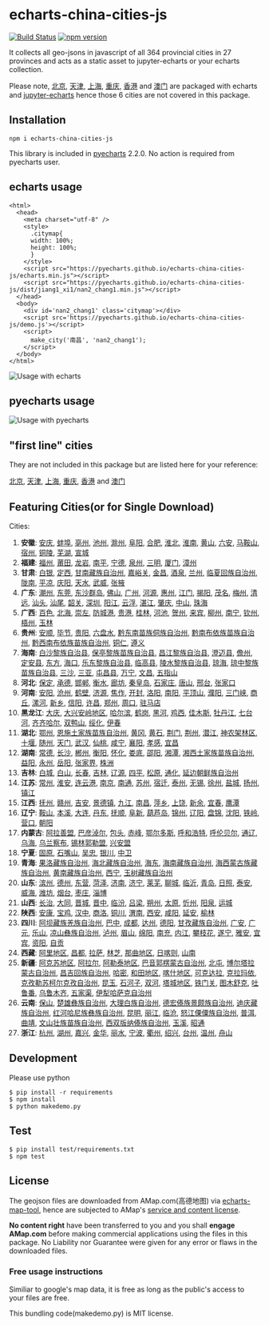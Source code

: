 # echarts-china-cities-js

[![Build Status](https://travis-ci.org/pyecharts/echarts-china-cities-js.svg?branch=master)](https://travis-ci.org/pyecharts/echarts-china-cities-js) [![npm version](https://badge.fury.io/js/echarts-china-cities-js.svg)](https://badge.fury.io/js/echarts-china-cities-js)

It collects all geo-jsons in javascript of all 364 provincial cities
in 27 provinces and acts as a static asset to jupyter-echarts or your
echarts collection.

Please note, [北京](https://pyecharts.github.io/jupyter-echarts/echarts/beijing.js), [天津](https://pyecharts.github.io/jupyter-echarts/echarts/tianjin.js), [上海](https://pyecharts.github.io/jupyter-echarts/echarts/shanghai.js), [重庆](https://pyecharts.github.io/jupyter-echarts/echarts/chongqing.js), [香港](https://pyecharts.github.io/jupyter-echarts/echarts/xianggang.js) and [澳门](https://pyecharts.github.io/jupyter-echarts/echarts/aomen.js) are packaged with echarts and [jupyter-echarts](https://pyecharts.github.io/jupyter-echarts/preview.html) hence those 6 cities are not covered in this package.

## Installation

```
npm i echarts-china-cities-js
```

This library is included in [pyecharts](https://github.com/chenjiandongx/pyecharts) 2.2.0. No action is required from pyecharts user.

## echarts usage

```
<html>
  <head>
    <meta charset="utf-8" />
	<style>
	  .citymap{
	  width: 100%;
	  height: 100%;
	  }
	</style>
  	<script src="https://pyecharts.github.io/echarts-china-cities-js/echarts.min.js"></script>
	<script src="https://pyecharts.github.io/echarts-china-cities-js/dist/jiang1_xi1/nan2_chang1.min.js"></script>
  </head>
  <body>
	<div id='nan2_chang1' class='citymap'></div>
	<script src='https://pyecharts.github.io/echarts-china-cities-js/demo.js'></script>
	<script>
	  make_city('南昌', 'nan2_chang1');
	</script>
  </body>
</html>
```

![Usage with echarts](https://pyecharts.github.io/echarts-china-cities-js/nanchang.png)

## pyecharts usage

![Usage with pyecharts](https://user-images.githubusercontent.com/4280312/29755070-9bc9ae70-8b89-11e7-9bf2-bec09cb5f1a1.png)

## "first line" cities

They are not included in this package but are listed here for your reference:

[北京](https://pyecharts.github.io/jupyter-echarts/echarts/beijing.js), [天津](https://pyecharts.github.io/jupyter-echarts/echarts/tianjin.js), [上海](https://pyecharts.github.io/jupyter-echarts/echarts/shanghai.js), [重庆](https://pyecharts.github.io/jupyter-echarts/echarts/chongqing.js), [香港](https://pyecharts.github.io/jupyter-echarts/echarts/xianggang.js) and [澳门](https://pyecharts.github.io/jupyter-echarts/echarts/aomen.js)


## Featuring Cities(or for Single Download)

Cities:
1. **安徽**:
[安庆](https://pyecharts.github.io/echarts-china-cities-js/dist/an1_hui1/an1_qing4.js), [蚌埠](https://pyecharts.github.io/echarts-china-cities-js/dist/an1_hui1/bang4_bu4.js), [亳州](https://pyecharts.github.io/echarts-china-cities-js/dist/an1_hui1/bo2_zhou1.js), [池州](https://pyecharts.github.io/echarts-china-cities-js/dist/an1_hui1/chi2_zhou1.js), [滁州](https://pyecharts.github.io/echarts-china-cities-js/dist/an1_hui1/chu2_zhou1.js), [阜阳](https://pyecharts.github.io/echarts-china-cities-js/dist/an1_hui1/fu4_yang2.js), [合肥](https://pyecharts.github.io/echarts-china-cities-js/dist/an1_hui1/he2_fei2.js), [淮北](https://pyecharts.github.io/echarts-china-cities-js/dist/an1_hui1/huai2_bei3.js), [淮南](https://pyecharts.github.io/echarts-china-cities-js/dist/an1_hui1/huai2_nan2.js), [黄山](https://pyecharts.github.io/echarts-china-cities-js/dist/an1_hui1/huang2_shan1.js), [六安](https://pyecharts.github.io/echarts-china-cities-js/dist/an1_hui1/liu4_an1.js), [马鞍山](https://pyecharts.github.io/echarts-china-cities-js/dist/an1_hui1/ma3_an1_shan1.js), [宿州](https://pyecharts.github.io/echarts-china-cities-js/dist/an1_hui1/su4_zhou1.js), [铜陵](https://pyecharts.github.io/echarts-china-cities-js/dist/an1_hui1/tong2_ling2.js), [芜湖](https://pyecharts.github.io/echarts-china-cities-js/dist/an1_hui1/wu2_hu2.js), [宣城](https://pyecharts.github.io/echarts-china-cities-js/dist/an1_hui1/xuan1_cheng2.js)
2. **福建**:
[福州](https://pyecharts.github.io/echarts-china-cities-js/dist/fu2_jian4/fu2_zhou1.js), [莆田](https://pyecharts.github.io/echarts-china-cities-js/dist/fu2_jian4/fu3_tian2.js), [龙岩](https://pyecharts.github.io/echarts-china-cities-js/dist/fu2_jian4/long2_yan2.js), [南平](https://pyecharts.github.io/echarts-china-cities-js/dist/fu2_jian4/nan2_ping2.js), [宁德](https://pyecharts.github.io/echarts-china-cities-js/dist/fu2_jian4/ning2_de2.js), [泉州](https://pyecharts.github.io/echarts-china-cities-js/dist/fu2_jian4/quan2_zhou1.js), [三明](https://pyecharts.github.io/echarts-china-cities-js/dist/fu2_jian4/san1_ming2.js), [厦门](https://pyecharts.github.io/echarts-china-cities-js/dist/fu2_jian4/sha4_men2.js), [漳州](https://pyecharts.github.io/echarts-china-cities-js/dist/fu2_jian4/zhang1_zhou1.js)
3. **甘肃**:
[白银](https://pyecharts.github.io/echarts-china-cities-js/dist/gan1_su4/bai2_yin2.js), [定西](https://pyecharts.github.io/echarts-china-cities-js/dist/gan1_su4/ding4_xi1.js), [甘南藏族自治州](https://pyecharts.github.io/echarts-china-cities-js/dist/gan1_su4/gan1_nan2_cang2_zu2_zi4_zhi4_zhou1.js), [嘉峪关](https://pyecharts.github.io/echarts-china-cities-js/dist/gan1_su4/jia1_yu4_guan1.js), [金昌](https://pyecharts.github.io/echarts-china-cities-js/dist/gan1_su4/jin1_chang1.js), [酒泉](https://pyecharts.github.io/echarts-china-cities-js/dist/gan1_su4/jiu3_quan2.js), [兰州](https://pyecharts.github.io/echarts-china-cities-js/dist/gan1_su4/lan2_zhou1.js), [临夏回族自治州](https://pyecharts.github.io/echarts-china-cities-js/dist/gan1_su4/lin2_xia4_hui2_zu2_zi4_zhi4_zhou1.js), [陇南](https://pyecharts.github.io/echarts-china-cities-js/dist/gan1_su4/long3_nan2.js), [平凉](https://pyecharts.github.io/echarts-china-cities-js/dist/gan1_su4/ping2_liang2.js), [庆阳](https://pyecharts.github.io/echarts-china-cities-js/dist/gan1_su4/qing4_yang2.js), [天水](https://pyecharts.github.io/echarts-china-cities-js/dist/gan1_su4/tian1_shui3.js), [武威](https://pyecharts.github.io/echarts-china-cities-js/dist/gan1_su4/wu3_wei1.js), [张掖](https://pyecharts.github.io/echarts-china-cities-js/dist/gan1_su4/zhang1_ye4.js)
4. **广东**:
[潮州](https://pyecharts.github.io/echarts-china-cities-js/dist/guang3_dong1/chao2_zhou1.js), [东莞](https://pyecharts.github.io/echarts-china-cities-js/dist/guang3_dong1/dong1_guan1.js), [东沙群岛](https://pyecharts.github.io/echarts-china-cities-js/dist/guang3_dong1/dong1_sha1_qun2_dao3.js), [佛山](https://pyecharts.github.io/echarts-china-cities-js/dist/guang3_dong1/fo2_shan1.js), [广州](https://pyecharts.github.io/echarts-china-cities-js/dist/guang3_dong1/guang3_zhou1.js), [河源](https://pyecharts.github.io/echarts-china-cities-js/dist/guang3_dong1/he2_yuan2.js), [惠州](https://pyecharts.github.io/echarts-china-cities-js/dist/guang3_dong1/hui4_zhou1.js), [江门](https://pyecharts.github.io/echarts-china-cities-js/dist/guang3_dong1/jiang1_men2.js), [揭阳](https://pyecharts.github.io/echarts-china-cities-js/dist/guang3_dong1/jie1_yang2.js), [茂名](https://pyecharts.github.io/echarts-china-cities-js/dist/guang3_dong1/mao4_ming2.js), [梅州](https://pyecharts.github.io/echarts-china-cities-js/dist/guang3_dong1/mei2_zhou1.js), [清远](https://pyecharts.github.io/echarts-china-cities-js/dist/guang3_dong1/qing1_yuan3.js), [汕头](https://pyecharts.github.io/echarts-china-cities-js/dist/guang3_dong1/shan4_tou2.js), [汕尾](https://pyecharts.github.io/echarts-china-cities-js/dist/guang3_dong1/shan4_wei3.js), [韶关](https://pyecharts.github.io/echarts-china-cities-js/dist/guang3_dong1/shao2_guan1.js), [深圳](https://pyecharts.github.io/echarts-china-cities-js/dist/guang3_dong1/shen1_zhen4.js), [阳江](https://pyecharts.github.io/echarts-china-cities-js/dist/guang3_dong1/yang2_jiang1.js), [云浮](https://pyecharts.github.io/echarts-china-cities-js/dist/guang3_dong1/yun2_fu2.js), [湛江](https://pyecharts.github.io/echarts-china-cities-js/dist/guang3_dong1/zhan4_jiang1.js), [肇庆](https://pyecharts.github.io/echarts-china-cities-js/dist/guang3_dong1/zhao4_qing4.js), [中山](https://pyecharts.github.io/echarts-china-cities-js/dist/guang3_dong1/zhong1_shan1.js), [珠海](https://pyecharts.github.io/echarts-china-cities-js/dist/guang3_dong1/zhu1_hai3.js)
5. **广西**:
[百色](https://pyecharts.github.io/echarts-china-cities-js/dist/guang3_xi1/bai3_se4.js), [北海](https://pyecharts.github.io/echarts-china-cities-js/dist/guang3_xi1/bei3_hai3.js), [崇左](https://pyecharts.github.io/echarts-china-cities-js/dist/guang3_xi1/chong2_zuo3.js), [防城港](https://pyecharts.github.io/echarts-china-cities-js/dist/guang3_xi1/fang2_cheng2_gang3.js), [贵港](https://pyecharts.github.io/echarts-china-cities-js/dist/guang3_xi1/gui4_gang3.js), [桂林](https://pyecharts.github.io/echarts-china-cities-js/dist/guang3_xi1/gui4_lin2.js), [河池](https://pyecharts.github.io/echarts-china-cities-js/dist/guang3_xi1/he2_chi2.js), [贺州](https://pyecharts.github.io/echarts-china-cities-js/dist/guang3_xi1/he4_zhou1.js), [来宾](https://pyecharts.github.io/echarts-china-cities-js/dist/guang3_xi1/lai2_bin1.js), [柳州](https://pyecharts.github.io/echarts-china-cities-js/dist/guang3_xi1/liu3_zhou1.js), [南宁](https://pyecharts.github.io/echarts-china-cities-js/dist/guang3_xi1/nan2_ning2.js), [钦州](https://pyecharts.github.io/echarts-china-cities-js/dist/guang3_xi1/qin1_zhou1.js), [梧州](https://pyecharts.github.io/echarts-china-cities-js/dist/guang3_xi1/wu2_zhou1.js), [玉林](https://pyecharts.github.io/echarts-china-cities-js/dist/guang3_xi1/yu4_lin2.js)
6. **贵州**:
[安顺](https://pyecharts.github.io/echarts-china-cities-js/dist/gui4_zhou1/an1_shun4.js), [毕节](https://pyecharts.github.io/echarts-china-cities-js/dist/gui4_zhou1/bi4_jie2.js), [贵阳](https://pyecharts.github.io/echarts-china-cities-js/dist/gui4_zhou1/gui4_yang2.js), [六盘水](https://pyecharts.github.io/echarts-china-cities-js/dist/gui4_zhou1/liu4_pan2_shui3.js), [黔东南苗族侗族自治州](https://pyecharts.github.io/echarts-china-cities-js/dist/gui4_zhou1/qian2_dong1_nan2_miao2_zu2_tong1_zu2_zi4_zhi4_zhou1.js), [黔南布依族苗族自治州](https://pyecharts.github.io/echarts-china-cities-js/dist/gui4_zhou1/qian2_nan2_bu4_yi1_zu2_miao2_zu2_zi4_zhi4_zhou1.js), [黔西南布依族苗族自治州](https://pyecharts.github.io/echarts-china-cities-js/dist/gui4_zhou1/qian2_xi1_nan2_bu4_yi1_zu2_miao2_zu2_zi4_zhi4_zhou1.js), [铜仁](https://pyecharts.github.io/echarts-china-cities-js/dist/gui4_zhou1/tong2_ren2.js), [遵义](https://pyecharts.github.io/echarts-china-cities-js/dist/gui4_zhou1/zun1_yi4.js)
7. **海南**:
[白沙黎族自治县](https://pyecharts.github.io/echarts-china-cities-js/dist/hai3_nan2/bai2_sha1_li2_zu2_zi4_zhi4_xian4.js), [保亭黎族苗族自治县](https://pyecharts.github.io/echarts-china-cities-js/dist/hai3_nan2/bao3_ting2_li2_zu2_miao2_zu2_zi4_zhi4_xian4.js), [昌江黎族自治县](https://pyecharts.github.io/echarts-china-cities-js/dist/hai3_nan2/chang1_jiang1_li2_zu2_zi4_zhi4_xian4.js), [澄迈县](https://pyecharts.github.io/echarts-china-cities-js/dist/hai3_nan2/cheng2_mai4_xian4.js), [儋州](https://pyecharts.github.io/echarts-china-cities-js/dist/hai3_nan2/dan1_zhou1.js), [定安县](https://pyecharts.github.io/echarts-china-cities-js/dist/hai3_nan2/ding4_an1_xian4.js), [东方](https://pyecharts.github.io/echarts-china-cities-js/dist/hai3_nan2/dong1_fang1.js), [海口](https://pyecharts.github.io/echarts-china-cities-js/dist/hai3_nan2/hai3_kou3.js), [乐东黎族自治县](https://pyecharts.github.io/echarts-china-cities-js/dist/hai3_nan2/le4_dong1_li2_zu2_zi4_zhi4_xian4.js), [临高县](https://pyecharts.github.io/echarts-china-cities-js/dist/hai3_nan2/lin2_gao1_xian4.js), [陵水黎族自治县](https://pyecharts.github.io/echarts-china-cities-js/dist/hai3_nan2/ling2_shui3_li2_zu2_zi4_zhi4_xian4.js), [琼海](https://pyecharts.github.io/echarts-china-cities-js/dist/hai3_nan2/qiong2_hai3.js), [琼中黎族苗族自治县](https://pyecharts.github.io/echarts-china-cities-js/dist/hai3_nan2/qiong2_zhong1_li2_zu2_miao2_zu2_zi4_zhi4_xian4.js), [三沙](https://pyecharts.github.io/echarts-china-cities-js/dist/hai3_nan2/san1_sha1.js), [三亚](https://pyecharts.github.io/echarts-china-cities-js/dist/hai3_nan2/san1_ya4.js), [屯昌县](https://pyecharts.github.io/echarts-china-cities-js/dist/hai3_nan2/tun2_chang1_xian4.js), [万宁](https://pyecharts.github.io/echarts-china-cities-js/dist/hai3_nan2/wan4_ning2.js), [文昌](https://pyecharts.github.io/echarts-china-cities-js/dist/hai3_nan2/wen2_chang1.js), [五指山](https://pyecharts.github.io/echarts-china-cities-js/dist/hai3_nan2/wu3_zhi3_shan1.js)
8. **河北**:
[保定](https://pyecharts.github.io/echarts-china-cities-js/dist/he2_bei3/bao3_ding4.js), [承德](https://pyecharts.github.io/echarts-china-cities-js/dist/he2_bei3/cheng2_de2.js), [邯郸](https://pyecharts.github.io/echarts-china-cities-js/dist/he2_bei3/han2_dan1.js), [衡水](https://pyecharts.github.io/echarts-china-cities-js/dist/he2_bei3/heng2_shui3.js), [廊坊](https://pyecharts.github.io/echarts-china-cities-js/dist/he2_bei3/lang2_fang1.js), [秦皇岛](https://pyecharts.github.io/echarts-china-cities-js/dist/he2_bei3/qin2_huang2_dao3.js), [石家庄](https://pyecharts.github.io/echarts-china-cities-js/dist/he2_bei3/shi2_jia1_zhuang1.js), [唐山](https://pyecharts.github.io/echarts-china-cities-js/dist/he2_bei3/tang2_shan1.js), [邢台](https://pyecharts.github.io/echarts-china-cities-js/dist/he2_bei3/xing2_tai2.js), [张家口](https://pyecharts.github.io/echarts-china-cities-js/dist/he2_bei3/zhang1_jia1_kou3.js)
9. **河南**:
[安阳](https://pyecharts.github.io/echarts-china-cities-js/dist/he2_nan2/an1_yang2.js), [沧州](https://pyecharts.github.io/echarts-china-cities-js/dist/he2_nan2/cang1_zhou1.js), [鹤壁](https://pyecharts.github.io/echarts-china-cities-js/dist/he2_nan2/he4_bi4.js), [济源](https://pyecharts.github.io/echarts-china-cities-js/dist/he2_nan2/ji4_yuan2.js), [焦作](https://pyecharts.github.io/echarts-china-cities-js/dist/he2_nan2/jiao1_zuo4.js), [开封](https://pyecharts.github.io/echarts-china-cities-js/dist/he2_nan2/kai1_feng1.js), [洛阳](https://pyecharts.github.io/echarts-china-cities-js/dist/he2_nan2/luo4_yang2.js), [南阳](https://pyecharts.github.io/echarts-china-cities-js/dist/he2_nan2/nan2_yang2.js), [平顶山](https://pyecharts.github.io/echarts-china-cities-js/dist/he2_nan2/ping2_ding3_shan1.js), [濮阳](https://pyecharts.github.io/echarts-china-cities-js/dist/he2_nan2/pu2_yang2.js), [三门峡](https://pyecharts.github.io/echarts-china-cities-js/dist/he2_nan2/san1_men2_xia2.js), [商丘](https://pyecharts.github.io/echarts-china-cities-js/dist/he2_nan2/shang1_qiu1.js), [漯河](https://pyecharts.github.io/echarts-china-cities-js/dist/he2_nan2/ta4_he2.js), [新乡](https://pyecharts.github.io/echarts-china-cities-js/dist/he2_nan2/xin1_xiang1.js), [信阳](https://pyecharts.github.io/echarts-china-cities-js/dist/he2_nan2/xin4_yang2.js), [许昌](https://pyecharts.github.io/echarts-china-cities-js/dist/he2_nan2/xu3_chang1.js), [郑州](https://pyecharts.github.io/echarts-china-cities-js/dist/he2_nan2/zheng4_zhou1.js), [周口](https://pyecharts.github.io/echarts-china-cities-js/dist/he2_nan2/zhou1_kou3.js), [驻马店](https://pyecharts.github.io/echarts-china-cities-js/dist/he2_nan2/zhu4_ma3_dian4.js)
10. **黑龙江**:
[大庆](https://pyecharts.github.io/echarts-china-cities-js/dist/hei1_long2_jiang1/da4_qing4.js), [大兴安岭地区](https://pyecharts.github.io/echarts-china-cities-js/dist/hei1_long2_jiang1/da4_xing1_an1_ling2_di4_qu1.js), [哈尔滨](https://pyecharts.github.io/echarts-china-cities-js/dist/hei1_long2_jiang1/ha1_er3_bin1.js), [鹤岗](https://pyecharts.github.io/echarts-china-cities-js/dist/hei1_long2_jiang1/he4_gang3.js), [黑河](https://pyecharts.github.io/echarts-china-cities-js/dist/hei1_long2_jiang1/hei1_he2.js), [鸡西](https://pyecharts.github.io/echarts-china-cities-js/dist/hei1_long2_jiang1/ji1_xi1.js), [佳木斯](https://pyecharts.github.io/echarts-china-cities-js/dist/hei1_long2_jiang1/jia1_mu4_si1.js), [牡丹江](https://pyecharts.github.io/echarts-china-cities-js/dist/hei1_long2_jiang1/mu3_dan1_jiang1.js), [七台河](https://pyecharts.github.io/echarts-china-cities-js/dist/hei1_long2_jiang1/qi1_tai2_he2.js), [齐齐哈尔](https://pyecharts.github.io/echarts-china-cities-js/dist/hei1_long2_jiang1/qi2_qi2_ha1_er3.js), [双鸭山](https://pyecharts.github.io/echarts-china-cities-js/dist/hei1_long2_jiang1/shuang1_ya1_shan1.js), [绥化](https://pyecharts.github.io/echarts-china-cities-js/dist/hei1_long2_jiang1/sui1_hua4.js), [伊春](https://pyecharts.github.io/echarts-china-cities-js/dist/hei1_long2_jiang1/yi1_chun1.js)
11. **湖北**:
[鄂州](https://pyecharts.github.io/echarts-china-cities-js/dist/hu2_bei3/e4_zhou1.js), [恩施土家族苗族自治州](https://pyecharts.github.io/echarts-china-cities-js/dist/hu2_bei3/en1_shi1_tu3_jia1_zu2_miao2_zu2_zi4_zhi4_zhou1.js), [黄冈](https://pyecharts.github.io/echarts-china-cities-js/dist/hu2_bei3/huang2_gang1.js), [黄石](https://pyecharts.github.io/echarts-china-cities-js/dist/hu2_bei3/huang2_shi2.js), [荆门](https://pyecharts.github.io/echarts-china-cities-js/dist/hu2_bei3/jing1_men2.js), [荆州](https://pyecharts.github.io/echarts-china-cities-js/dist/hu2_bei3/jing1_zhou1.js), [潜江](https://pyecharts.github.io/echarts-china-cities-js/dist/hu2_bei3/qian2_jiang1.js), [神农架林区](https://pyecharts.github.io/echarts-china-cities-js/dist/hu2_bei3/shen2_nong2_jia4_lin2_qu1.js), [十堰](https://pyecharts.github.io/echarts-china-cities-js/dist/hu2_bei3/shi2_yan4.js), [随州](https://pyecharts.github.io/echarts-china-cities-js/dist/hu2_bei3/sui2_zhou1.js), [天门](https://pyecharts.github.io/echarts-china-cities-js/dist/hu2_bei3/tian1_men2.js), [武汉](https://pyecharts.github.io/echarts-china-cities-js/dist/hu2_bei3/wu3_han4.js), [仙桃](https://pyecharts.github.io/echarts-china-cities-js/dist/hu2_bei3/xian1_tao2.js), [咸宁](https://pyecharts.github.io/echarts-china-cities-js/dist/hu2_bei3/xian2_ning2.js), [襄阳](https://pyecharts.github.io/echarts-china-cities-js/dist/hu2_bei3/xiang1_yang2.js), [孝感](https://pyecharts.github.io/echarts-china-cities-js/dist/hu2_bei3/xiao4_gan3.js), [宜昌](https://pyecharts.github.io/echarts-china-cities-js/dist/hu2_bei3/yi2_chang1.js)
12. **湖南**:
[常德](https://pyecharts.github.io/echarts-china-cities-js/dist/hu2_nan2/chang2_de2.js), [长沙](https://pyecharts.github.io/echarts-china-cities-js/dist/hu2_nan2/chang2_sha1.js), [郴州](https://pyecharts.github.io/echarts-china-cities-js/dist/hu2_nan2/chen1_zhou1.js), [衡阳](https://pyecharts.github.io/echarts-china-cities-js/dist/hu2_nan2/heng2_yang2.js), [怀化](https://pyecharts.github.io/echarts-china-cities-js/dist/hu2_nan2/huai2_hua4.js), [娄底](https://pyecharts.github.io/echarts-china-cities-js/dist/hu2_nan2/lou2_di3.js), [邵阳](https://pyecharts.github.io/echarts-china-cities-js/dist/hu2_nan2/shao4_yang2.js), [湘潭](https://pyecharts.github.io/echarts-china-cities-js/dist/hu2_nan2/xiang1_tan2.js), [湘西土家族苗族自治州](https://pyecharts.github.io/echarts-china-cities-js/dist/hu2_nan2/xiang1_xi1_tu3_jia1_zu2_miao2_zu2_zi4_zhi4_zhou1.js), [益阳](https://pyecharts.github.io/echarts-china-cities-js/dist/hu2_nan2/yi4_yang2.js), [永州](https://pyecharts.github.io/echarts-china-cities-js/dist/hu2_nan2/yong3_zhou1.js), [岳阳](https://pyecharts.github.io/echarts-china-cities-js/dist/hu2_nan2/yue4_yang2.js), [张家界](https://pyecharts.github.io/echarts-china-cities-js/dist/hu2_nan2/zhang1_jia1_jie4.js), [株洲](https://pyecharts.github.io/echarts-china-cities-js/dist/hu2_nan2/zhu1_zhou1.js)
13. **吉林**:
[白城](https://pyecharts.github.io/echarts-china-cities-js/dist/ji2_lin2/bai2_cheng2.js), [白山](https://pyecharts.github.io/echarts-china-cities-js/dist/ji2_lin2/bai2_shan1.js), [长春](https://pyecharts.github.io/echarts-china-cities-js/dist/ji2_lin2/chang2_chun1.js), [吉林](https://pyecharts.github.io/echarts-china-cities-js/dist/ji2_lin2/ji2_lin2.js), [辽源](https://pyecharts.github.io/echarts-china-cities-js/dist/ji2_lin2/liao2_yuan2.js), [四平](https://pyecharts.github.io/echarts-china-cities-js/dist/ji2_lin2/si4_ping2.js), [松原](https://pyecharts.github.io/echarts-china-cities-js/dist/ji2_lin2/song1_yuan2.js), [通化](https://pyecharts.github.io/echarts-china-cities-js/dist/ji2_lin2/tong1_hua4.js), [延边朝鲜族自治州](https://pyecharts.github.io/echarts-china-cities-js/dist/ji2_lin2/yan2_bian1_zhao1_xian1_zu2_zi4_zhi4_zhou1.js)
14. **江苏**:
[常州](https://pyecharts.github.io/echarts-china-cities-js/dist/jiang1_su1/chang2_zhou1.js), [淮安](https://pyecharts.github.io/echarts-china-cities-js/dist/jiang1_su1/huai2_an1.js), [连云港](https://pyecharts.github.io/echarts-china-cities-js/dist/jiang1_su1/lian2_yun2_gang3.js), [南京](https://pyecharts.github.io/echarts-china-cities-js/dist/jiang1_su1/nan2_jing1.js), [南通](https://pyecharts.github.io/echarts-china-cities-js/dist/jiang1_su1/nan2_tong1.js), [苏州](https://pyecharts.github.io/echarts-china-cities-js/dist/jiang1_su1/su1_zhou1.js), [宿迁](https://pyecharts.github.io/echarts-china-cities-js/dist/jiang1_su1/su4_qian1.js), [泰州](https://pyecharts.github.io/echarts-china-cities-js/dist/jiang1_su1/tai4_zhou1.js), [无锡](https://pyecharts.github.io/echarts-china-cities-js/dist/jiang1_su1/wu2_xi2.js), [徐州](https://pyecharts.github.io/echarts-china-cities-js/dist/jiang1_su1/xu2_zhou1.js), [盐城](https://pyecharts.github.io/echarts-china-cities-js/dist/jiang1_su1/yan2_cheng2.js), [扬州](https://pyecharts.github.io/echarts-china-cities-js/dist/jiang1_su1/yang2_zhou1.js), [镇江](https://pyecharts.github.io/echarts-china-cities-js/dist/jiang1_su1/zhen4_jiang1.js)
15. **江西**:
[抚州](https://pyecharts.github.io/echarts-china-cities-js/dist/jiang1_xi1/fu3_zhou1.js), [赣州](https://pyecharts.github.io/echarts-china-cities-js/dist/jiang1_xi1/gan4_zhou1.js), [吉安](https://pyecharts.github.io/echarts-china-cities-js/dist/jiang1_xi1/ji2_an1.js), [景德镇](https://pyecharts.github.io/echarts-china-cities-js/dist/jiang1_xi1/jing3_de2_zhen4.js), [九江](https://pyecharts.github.io/echarts-china-cities-js/dist/jiang1_xi1/jiu3_jiang1.js), [南昌](https://pyecharts.github.io/echarts-china-cities-js/dist/jiang1_xi1/nan2_chang1.js), [萍乡](https://pyecharts.github.io/echarts-china-cities-js/dist/jiang1_xi1/ping2_xiang1.js), [上饶](https://pyecharts.github.io/echarts-china-cities-js/dist/jiang1_xi1/shang4_rao2.js), [新余](https://pyecharts.github.io/echarts-china-cities-js/dist/jiang1_xi1/xin1_yu2.js), [宜春](https://pyecharts.github.io/echarts-china-cities-js/dist/jiang1_xi1/yi2_chun1.js), [鹰潭](https://pyecharts.github.io/echarts-china-cities-js/dist/jiang1_xi1/ying1_tan2.js)
16. **辽宁**:
[鞍山](https://pyecharts.github.io/echarts-china-cities-js/dist/liao2_ning2/an1_shan1.js), [本溪](https://pyecharts.github.io/echarts-china-cities-js/dist/liao2_ning2/ben3_xi1.js), [大连](https://pyecharts.github.io/echarts-china-cities-js/dist/liao2_ning2/da4_lian2.js), [丹东](https://pyecharts.github.io/echarts-china-cities-js/dist/liao2_ning2/dan1_dong1.js), [抚顺](https://pyecharts.github.io/echarts-china-cities-js/dist/liao2_ning2/fu3_shun4.js), [阜新](https://pyecharts.github.io/echarts-china-cities-js/dist/liao2_ning2/fu4_xin1.js), [葫芦岛](https://pyecharts.github.io/echarts-china-cities-js/dist/liao2_ning2/hu2_lu2_dao3.js), [锦州](https://pyecharts.github.io/echarts-china-cities-js/dist/liao2_ning2/jin3_zhou1.js), [辽阳](https://pyecharts.github.io/echarts-china-cities-js/dist/liao2_ning2/liao2_yang2.js), [盘锦](https://pyecharts.github.io/echarts-china-cities-js/dist/liao2_ning2/pan2_jin3.js), [沈阳](https://pyecharts.github.io/echarts-china-cities-js/dist/liao2_ning2/shen3_yang2.js), [铁岭](https://pyecharts.github.io/echarts-china-cities-js/dist/liao2_ning2/tie3_ling2.js), [营口](https://pyecharts.github.io/echarts-china-cities-js/dist/liao2_ning2/ying2_kou3.js), [朝阳](https://pyecharts.github.io/echarts-china-cities-js/dist/liao2_ning2/zhao1_yang2.js)
17. **内蒙古**:
[阿拉善盟](https://pyecharts.github.io/echarts-china-cities-js/dist/nei4_meng2_gu3/a1_la1_shan4_meng2.js), [巴彦淖尔](https://pyecharts.github.io/echarts-china-cities-js/dist/nei4_meng2_gu3/ba1_yan4_nao4_er3.js), [包头](https://pyecharts.github.io/echarts-china-cities-js/dist/nei4_meng2_gu3/bao1_tou2.js), [赤峰](https://pyecharts.github.io/echarts-china-cities-js/dist/nei4_meng2_gu3/chi4_feng1.js), [鄂尔多斯](https://pyecharts.github.io/echarts-china-cities-js/dist/nei4_meng2_gu3/e4_er3_duo1_si1.js), [呼和浩特](https://pyecharts.github.io/echarts-china-cities-js/dist/nei4_meng2_gu3/hu1_he2_hao4_te4.js), [呼伦贝尔](https://pyecharts.github.io/echarts-china-cities-js/dist/nei4_meng2_gu3/hu1_lun2_bei4_er3.js), [通辽](https://pyecharts.github.io/echarts-china-cities-js/dist/nei4_meng2_gu3/tong1_liao2.js), [乌海](https://pyecharts.github.io/echarts-china-cities-js/dist/nei4_meng2_gu3/wu1_hai3.js), [乌兰察布](https://pyecharts.github.io/echarts-china-cities-js/dist/nei4_meng2_gu3/wu1_lan2_cha2_bu4.js), [锡林郭勒盟](https://pyecharts.github.io/echarts-china-cities-js/dist/nei4_meng2_gu3/xi2_lin2_guo1_le4_meng2.js), [兴安盟](https://pyecharts.github.io/echarts-china-cities-js/dist/nei4_meng2_gu3/xing1_an1_meng2.js)
18. **宁夏**:
[固原](https://pyecharts.github.io/echarts-china-cities-js/dist/ning2_xia4/gu4_yuan2.js), [石嘴山](https://pyecharts.github.io/echarts-china-cities-js/dist/ning2_xia4/shi2_zui3_shan1.js), [吴忠](https://pyecharts.github.io/echarts-china-cities-js/dist/ning2_xia4/wu2_zhong1.js), [银川](https://pyecharts.github.io/echarts-china-cities-js/dist/ning2_xia4/yin2_chuan1.js), [中卫](https://pyecharts.github.io/echarts-china-cities-js/dist/ning2_xia4/zhong1_wei4.js)
19. **青海**:
[果洛藏族自治州](https://pyecharts.github.io/echarts-china-cities-js/dist/qing1_hai3/guo3_luo4_cang2_zu2_zi4_zhi4_zhou1.js), [海北藏族自治州](https://pyecharts.github.io/echarts-china-cities-js/dist/qing1_hai3/hai3_bei3_cang2_zu2_zi4_zhi4_zhou1.js), [海东](https://pyecharts.github.io/echarts-china-cities-js/dist/qing1_hai3/hai3_dong1.js), [海南藏族自治州](https://pyecharts.github.io/echarts-china-cities-js/dist/qing1_hai3/hai3_nan2_cang2_zu2_zi4_zhi4_zhou1.js), [海西蒙古族藏族自治州](https://pyecharts.github.io/echarts-china-cities-js/dist/qing1_hai3/hai3_xi1_meng2_gu3_zu2_cang2_zu2_zi4_zhi4_zhou1.js), [黄南藏族自治州](https://pyecharts.github.io/echarts-china-cities-js/dist/qing1_hai3/huang2_nan2_cang2_zu2_zi4_zhi4_zhou1.js), [西宁](https://pyecharts.github.io/echarts-china-cities-js/dist/qing1_hai3/xi1_ning2.js), [玉树藏族自治州](https://pyecharts.github.io/echarts-china-cities-js/dist/qing1_hai3/yu4_shu4_cang2_zu2_zi4_zhi4_zhou1.js)
20. **山东**:
[滨州](https://pyecharts.github.io/echarts-china-cities-js/dist/shan1_dong1/bin1_zhou1.js), [德州](https://pyecharts.github.io/echarts-china-cities-js/dist/shan1_dong1/de2_zhou1.js), [东营](https://pyecharts.github.io/echarts-china-cities-js/dist/shan1_dong1/dong1_ying2.js), [菏泽](https://pyecharts.github.io/echarts-china-cities-js/dist/shan1_dong1/he2_ze2.js), [济南](https://pyecharts.github.io/echarts-china-cities-js/dist/shan1_dong1/ji4_nan2.js), [济宁](https://pyecharts.github.io/echarts-china-cities-js/dist/shan1_dong1/ji4_ning2.js), [莱芜](https://pyecharts.github.io/echarts-china-cities-js/dist/shan1_dong1/lai2_wu2.js), [聊城](https://pyecharts.github.io/echarts-china-cities-js/dist/shan1_dong1/liao2_cheng2.js), [临沂](https://pyecharts.github.io/echarts-china-cities-js/dist/shan1_dong1/lin2_yi2.js), [青岛](https://pyecharts.github.io/echarts-china-cities-js/dist/shan1_dong1/qing1_dao3.js), [日照](https://pyecharts.github.io/echarts-china-cities-js/dist/shan1_dong1/ri4_zhao4.js), [泰安](https://pyecharts.github.io/echarts-china-cities-js/dist/shan1_dong1/tai4_an1.js), [威海](https://pyecharts.github.io/echarts-china-cities-js/dist/shan1_dong1/wei1_hai3.js), [潍坊](https://pyecharts.github.io/echarts-china-cities-js/dist/shan1_dong1/wei2_fang1.js), [烟台](https://pyecharts.github.io/echarts-china-cities-js/dist/shan1_dong1/yan1_tai2.js), [枣庄](https://pyecharts.github.io/echarts-china-cities-js/dist/shan1_dong1/zao3_zhuang1.js), [淄博](https://pyecharts.github.io/echarts-china-cities-js/dist/shan1_dong1/zi1_bo2.js)
21. **山西**:
[长治](https://pyecharts.github.io/echarts-china-cities-js/dist/shan1_xi1/chang2_zhi4.js), [大同](https://pyecharts.github.io/echarts-china-cities-js/dist/shan1_xi1/da4_tong2.js), [晋城](https://pyecharts.github.io/echarts-china-cities-js/dist/shan1_xi1/jin4_cheng2.js), [晋中](https://pyecharts.github.io/echarts-china-cities-js/dist/shan1_xi1/jin4_zhong1.js), [临汾](https://pyecharts.github.io/echarts-china-cities-js/dist/shan1_xi1/lin2_fen2.js), [吕梁](https://pyecharts.github.io/echarts-china-cities-js/dist/shan1_xi1/lv3_liang2.js), [朔州](https://pyecharts.github.io/echarts-china-cities-js/dist/shan1_xi1/shuo4_zhou1.js), [太原](https://pyecharts.github.io/echarts-china-cities-js/dist/shan1_xi1/tai4_yuan2.js), [忻州](https://pyecharts.github.io/echarts-china-cities-js/dist/shan1_xi1/xin1_zhou1.js), [阳泉](https://pyecharts.github.io/echarts-china-cities-js/dist/shan1_xi1/yang2_quan2.js), [运城](https://pyecharts.github.io/echarts-china-cities-js/dist/shan1_xi1/yun4_cheng2.js)
22. **陕西**:
[安康](https://pyecharts.github.io/echarts-china-cities-js/dist/shan3_xi1/an1_kang1.js), [宝鸡](https://pyecharts.github.io/echarts-china-cities-js/dist/shan3_xi1/bao3_ji1.js), [汉中](https://pyecharts.github.io/echarts-china-cities-js/dist/shan3_xi1/han4_zhong1.js), [商洛](https://pyecharts.github.io/echarts-china-cities-js/dist/shan3_xi1/shang1_luo4.js), [铜川](https://pyecharts.github.io/echarts-china-cities-js/dist/shan3_xi1/tong2_chuan1.js), [渭南](https://pyecharts.github.io/echarts-china-cities-js/dist/shan3_xi1/wei4_nan2.js), [西安](https://pyecharts.github.io/echarts-china-cities-js/dist/shan3_xi1/xi1_an1.js), [咸阳](https://pyecharts.github.io/echarts-china-cities-js/dist/shan3_xi1/xian2_yang2.js), [延安](https://pyecharts.github.io/echarts-china-cities-js/dist/shan3_xi1/yan2_an1.js), [榆林](https://pyecharts.github.io/echarts-china-cities-js/dist/shan3_xi1/yu2_lin2.js)
23. **四川**:
[阿坝藏族羌族自治州](https://pyecharts.github.io/echarts-china-cities-js/dist/si4_chuan1/a1_ba4_cang2_zu2_qiang1_zu2_zi4_zhi4_zhou1.js), [巴中](https://pyecharts.github.io/echarts-china-cities-js/dist/si4_chuan1/ba1_zhong1.js), [成都](https://pyecharts.github.io/echarts-china-cities-js/dist/si4_chuan1/cheng2_du1.js), [达州](https://pyecharts.github.io/echarts-china-cities-js/dist/si4_chuan1/da2_zhou1.js), [德阳](https://pyecharts.github.io/echarts-china-cities-js/dist/si4_chuan1/de2_yang2.js), [甘孜藏族自治州](https://pyecharts.github.io/echarts-china-cities-js/dist/si4_chuan1/gan1_zi1_cang2_zu2_zi4_zhi4_zhou1.js), [广安](https://pyecharts.github.io/echarts-china-cities-js/dist/si4_chuan1/guang3_an1.js), [广元](https://pyecharts.github.io/echarts-china-cities-js/dist/si4_chuan1/guang3_yuan2.js), [乐山](https://pyecharts.github.io/echarts-china-cities-js/dist/si4_chuan1/le4_shan1.js), [凉山彝族自治州](https://pyecharts.github.io/echarts-china-cities-js/dist/si4_chuan1/liang2_shan1_yi2_zu2_zi4_zhi4_zhou1.js), [泸州](https://pyecharts.github.io/echarts-china-cities-js/dist/si4_chuan1/lu2_zhou1.js), [眉山](https://pyecharts.github.io/echarts-china-cities-js/dist/si4_chuan1/mei2_shan1.js), [绵阳](https://pyecharts.github.io/echarts-china-cities-js/dist/si4_chuan1/mian2_yang2.js), [南充](https://pyecharts.github.io/echarts-china-cities-js/dist/si4_chuan1/nan2_chong1.js), [内江](https://pyecharts.github.io/echarts-china-cities-js/dist/si4_chuan1/nei4_jiang1.js), [攀枝花](https://pyecharts.github.io/echarts-china-cities-js/dist/si4_chuan1/pan1_zhi1_hua1.js), [遂宁](https://pyecharts.github.io/echarts-china-cities-js/dist/si4_chuan1/sui4_ning2.js), [雅安](https://pyecharts.github.io/echarts-china-cities-js/dist/si4_chuan1/ya3_an1.js), [宜宾](https://pyecharts.github.io/echarts-china-cities-js/dist/si4_chuan1/yi2_bin1.js), [资阳](https://pyecharts.github.io/echarts-china-cities-js/dist/si4_chuan1/zi1_yang2.js), [自贡](https://pyecharts.github.io/echarts-china-cities-js/dist/si4_chuan1/zi4_gong4.js)
24. **西藏**:
[阿里地区](https://pyecharts.github.io/echarts-china-cities-js/dist/xi1_cang2/a1_li3_di4_qu1.js), [昌都](https://pyecharts.github.io/echarts-china-cities-js/dist/xi1_cang2/chang1_du1.js), [拉萨](https://pyecharts.github.io/echarts-china-cities-js/dist/xi1_cang2/la1_sa4.js), [林芝](https://pyecharts.github.io/echarts-china-cities-js/dist/xi1_cang2/lin2_zhi1.js), [那曲地区](https://pyecharts.github.io/echarts-china-cities-js/dist/xi1_cang2/na4_qu1_di4_qu1.js), [日喀则](https://pyecharts.github.io/echarts-china-cities-js/dist/xi1_cang2/ri4_ka1_ze2.js), [山南](https://pyecharts.github.io/echarts-china-cities-js/dist/xi1_cang2/shan1_nan2.js)
25. **新疆**:
[阿克苏地区](https://pyecharts.github.io/echarts-china-cities-js/dist/xin1_jiang1/a1_ke4_su1_di4_qu1.js), [阿拉尔](https://pyecharts.github.io/echarts-china-cities-js/dist/xin1_jiang1/a1_la1_er3.js), [阿勒泰地区](https://pyecharts.github.io/echarts-china-cities-js/dist/xin1_jiang1/a1_le4_tai4_di4_qu1.js), [巴音郭楞蒙古自治州](https://pyecharts.github.io/echarts-china-cities-js/dist/xin1_jiang1/ba1_yin1_guo1_leng2_meng2_gu3_zi4_zhi4_zhou1.js), [北屯](https://pyecharts.github.io/echarts-china-cities-js/dist/xin1_jiang1/bei3_tun2.js), [博尔塔拉蒙古自治州](https://pyecharts.github.io/echarts-china-cities-js/dist/xin1_jiang1/bo2_er3_ta3_la1_meng2_gu3_zi4_zhi4_zhou1.js), [昌吉回族自治州](https://pyecharts.github.io/echarts-china-cities-js/dist/xin1_jiang1/chang1_ji2_hui2_zu2_zi4_zhi4_zhou1.js), [哈密](https://pyecharts.github.io/echarts-china-cities-js/dist/xin1_jiang1/ha1_mi4.js), [和田地区](https://pyecharts.github.io/echarts-china-cities-js/dist/xin1_jiang1/he2_tian2_di4_qu1.js), [喀什地区](https://pyecharts.github.io/echarts-china-cities-js/dist/xin1_jiang1/ka1_shi2_di4_qu1.js), [可克达拉](https://pyecharts.github.io/echarts-china-cities-js/dist/xin1_jiang1/ke3_ke4_da2_la1.js), [克拉玛依](https://pyecharts.github.io/echarts-china-cities-js/dist/xin1_jiang1/ke4_la1_ma3_yi1.js), [克孜勒苏柯尔克孜自治州](https://pyecharts.github.io/echarts-china-cities-js/dist/xin1_jiang1/ke4_zi1_le4_su1_ke1_er3_ke4_zi1_zi4_zhi4_zhou1.js), [昆玉](https://pyecharts.github.io/echarts-china-cities-js/dist/xin1_jiang1/kun1_yu4.js), [石河子](https://pyecharts.github.io/echarts-china-cities-js/dist/xin1_jiang1/shi2_he2_zi3.js), [双河](https://pyecharts.github.io/echarts-china-cities-js/dist/xin1_jiang1/shuang1_he2.js), [塔城地区](https://pyecharts.github.io/echarts-china-cities-js/dist/xin1_jiang1/ta3_cheng2_di4_qu1.js), [铁门关](https://pyecharts.github.io/echarts-china-cities-js/dist/xin1_jiang1/tie3_men2_guan1.js), [图木舒克](https://pyecharts.github.io/echarts-china-cities-js/dist/xin1_jiang1/tu2_mu4_shu1_ke4.js), [吐鲁番](https://pyecharts.github.io/echarts-china-cities-js/dist/xin1_jiang1/tu3_lu3_fan1.js), [乌鲁木齐](https://pyecharts.github.io/echarts-china-cities-js/dist/xin1_jiang1/wu1_lu3_mu4_qi2.js), [五家渠](https://pyecharts.github.io/echarts-china-cities-js/dist/xin1_jiang1/wu3_jia1_qu2.js), [伊犁哈萨克自治州](https://pyecharts.github.io/echarts-china-cities-js/dist/xin1_jiang1/yi1_li2_ha1_sa4_ke4_zi4_zhi4_zhou1.js)
26. **云南**:
[保山](https://pyecharts.github.io/echarts-china-cities-js/dist/yun2_nan2/bao3_shan1.js), [楚雄彝族自治州](https://pyecharts.github.io/echarts-china-cities-js/dist/yun2_nan2/chu3_xiong2_yi2_zu2_zi4_zhi4_zhou1.js), [大理白族自治州](https://pyecharts.github.io/echarts-china-cities-js/dist/yun2_nan2/da4_li3_bai2_zu2_zi4_zhi4_zhou1.js), [德宏傣族景颇族自治州](https://pyecharts.github.io/echarts-china-cities-js/dist/yun2_nan2/de2_hong2_dai3_zu2_jing3_po3_zu2_zi4_zhi4_zhou1.js), [迪庆藏族自治州](https://pyecharts.github.io/echarts-china-cities-js/dist/yun2_nan2/di2_qing4_cang2_zu2_zi4_zhi4_zhou1.js), [红河哈尼族彝族自治州](https://pyecharts.github.io/echarts-china-cities-js/dist/yun2_nan2/hong2_he2_ha1_ni2_zu2_yi2_zu2_zi4_zhi4_zhou1.js), [昆明](https://pyecharts.github.io/echarts-china-cities-js/dist/yun2_nan2/kun1_ming2.js), [丽江](https://pyecharts.github.io/echarts-china-cities-js/dist/yun2_nan2/li4_jiang1.js), [临沧](https://pyecharts.github.io/echarts-china-cities-js/dist/yun2_nan2/lin2_cang1.js), [怒江傈僳族自治州](https://pyecharts.github.io/echarts-china-cities-js/dist/yun2_nan2/nu4_jiang1_li4_su4_zu2_zi4_zhi4_zhou1.js), [普洱](https://pyecharts.github.io/echarts-china-cities-js/dist/yun2_nan2/pu3_er3.js), [曲靖](https://pyecharts.github.io/echarts-china-cities-js/dist/yun2_nan2/qu1_jing4.js), [文山壮族苗族自治州](https://pyecharts.github.io/echarts-china-cities-js/dist/yun2_nan2/wen2_shan1_zhuang4_zu2_miao2_zu2_zi4_zhi4_zhou1.js), [西双版纳傣族自治州](https://pyecharts.github.io/echarts-china-cities-js/dist/yun2_nan2/xi1_shuang1_ban3_na4_dai3_zu2_zi4_zhi4_zhou1.js), [玉溪](https://pyecharts.github.io/echarts-china-cities-js/dist/yun2_nan2/yu4_xi1.js), [昭通](https://pyecharts.github.io/echarts-china-cities-js/dist/yun2_nan2/zhao1_tong1.js)
27. **浙江**:
[杭州](https://pyecharts.github.io/echarts-china-cities-js/dist/zhe4_jiang1/hang2_zhou1.js), [湖州](https://pyecharts.github.io/echarts-china-cities-js/dist/zhe4_jiang1/hu2_zhou1.js), [嘉兴](https://pyecharts.github.io/echarts-china-cities-js/dist/zhe4_jiang1/jia1_xing1.js), [金华](https://pyecharts.github.io/echarts-china-cities-js/dist/zhe4_jiang1/jin1_hua2.js), [丽水](https://pyecharts.github.io/echarts-china-cities-js/dist/zhe4_jiang1/li4_shui3.js), [宁波](https://pyecharts.github.io/echarts-china-cities-js/dist/zhe4_jiang1/ning2_bo1.js), [衢州](https://pyecharts.github.io/echarts-china-cities-js/dist/zhe4_jiang1/qu2_zhou1.js), [绍兴](https://pyecharts.github.io/echarts-china-cities-js/dist/zhe4_jiang1/shao4_xing1.js), [台州](https://pyecharts.github.io/echarts-china-cities-js/dist/zhe4_jiang1/tai2_zhou1.js), [温州](https://pyecharts.github.io/echarts-china-cities-js/dist/zhe4_jiang1/wen1_zhou1.js), [舟山](https://pyecharts.github.io/echarts-china-cities-js/dist/zhe4_jiang1/zhou1_shan1.js)


## Development


Please use python

```shell
$ pip install -r requirements
$ npm install
$ python makedemo.py
```

## Test

```shell
$ pip install test/requirements.txt
$ npm test
```

## License

The geojson files are downloaded from AMap.com(高德地图) via [echarts-map-tool](http://ecomfe.github.io/echarts-map-tool/),
hence are subjected to AMap's [service and content license](https://lbs.amap.com/home/terms/).

**No content right** have been transferred to you and you shall **engage AMap.com** before
making commercial applications using the files in this package. No Liability nor Guarantee were
given for any error or flaws in the downloaded files.

### Free usage instructions

Similiar to google's map data, it is free as long as the public's access to your files
are free. 

This bundling code(makedemo.py) is MIT license.

